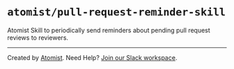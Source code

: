 # `atomist/pull-request-reminder-skill`
       
<!---atomist-skill-readme:start---> 

Atomist Skill to periodically send reminders about pending pull request reviews to reviewers.     
    
<!---atomist-skill-readme:end--->
---

Created by [Atomist][atomist].
Need Help?  [Join our Slack workspace][slack].

[atomist]: https://atomist.com/ (Atomist - How Teams Deliver Software)
[slack]: https://join.atomist.com/ (Atomist Community Slack) 
 
